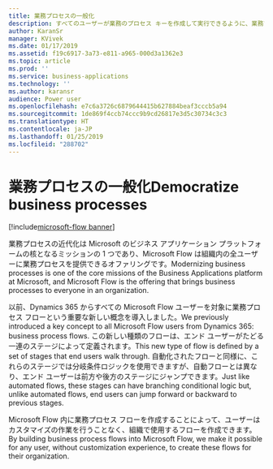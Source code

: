 ```yaml
---
title: 業務プロセスの一般化
description: すべてのユーザーが業務のプロセス キーを作成して実行できるように、業務プロセスを一般化します。
author: KaranSr
manager: KVivek
ms.date: 01/17/2019
ms.assetid: f19c6917-3a73-e811-a965-000d3a1362e3
ms.topic: article
ms.prod: ''
ms.service: business-applications
ms.technology: ''
ms.author: karansr
audience: Power user
ms.openlocfilehash: e7c6a3726c6879644415b627884beaf3cccb5a94
ms.sourcegitcommit: 1de869f4ccb74ccc9b9cd26817e3d5c30734c3c3
ms.translationtype: HT
ms.contentlocale: ja-JP
ms.lasthandoff: 01/25/2019
ms.locfileid: "288702"
---
```

# <a name="democratize-business-processes"></a><span data-ttu-id="8d41c-103">業務プロセスの一般化</span><span class="sxs-lookup"><span data-stu-id="8d41c-103">Democratize business processes</span></span>


[!include[microsoft-flow banner](../includes/microsoft-flow.md)]

<span data-ttu-id="8d41c-104">業務プロセスの近代化は Microsoft のビジネス アプリケーション プラットフォームの核となるミッションの 1 つであり、Microsoft Flow は組織内の全ユーザーに業務プロセスを提供できるオファリングです。</span><span class="sxs-lookup"><span data-stu-id="8d41c-104">Modernizing business processes is one of the core missions of the Business Applications platform at Microsoft, and Microsoft Flow is the offering that brings business processes to everyone in an organization.</span></span>

<span data-ttu-id="8d41c-105">以前、Dynamics 365 からすべての Microsoft Flow ユーザーを対象に業務プロセス フローという重要な新しい概念を導入しました。</span><span class="sxs-lookup"><span data-stu-id="8d41c-105">We previously introduced a key concept to all Microsoft Flow users from Dynamics 365: business process flows.</span></span> <span data-ttu-id="8d41c-106">この新しい種類のフローは、エンド ユーザーがたどる一連のステージによって定義されます。</span><span class="sxs-lookup"><span data-stu-id="8d41c-106">This new type of flow is defined by a set of stages that end users walk through.</span></span> <span data-ttu-id="8d41c-107">自動化されたフローと同様に、これらのステージでは分岐条件ロジックを使用できますが、自動フローとは異なり、エンド ユーザーは前方や後方のステージにジャンプできます。</span><span class="sxs-lookup"><span data-stu-id="8d41c-107">Just like automated flows, these stages can have branching conditional logic but, unlike automated flows, end users can jump forward or backward to previous stages.</span></span>

<span data-ttu-id="8d41c-108">Microsoft Flow 内に業務プロセス フローを作成することによって、ユーザーはカスタマイズの作業を行うことなく、組織で使用するフローを作成できます。</span><span class="sxs-lookup"><span data-stu-id="8d41c-108">By building business process flows into Microsoft Flow, we make it possible for any user, without customization experience, to create these flows for their organization.</span></span>
